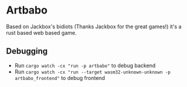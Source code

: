 # Artbabo

Based on Jackbox's bidiots (Thanks Jackbox for the great games!) it's a rust based web based game.

## Debugging

- Run `cargo watch -cx "run -p artbabo"` to debug backend
- Run `cargo watch -cx "run --target wasm32-unknown-unknown -p artbabo_frontend"` to debug frontend